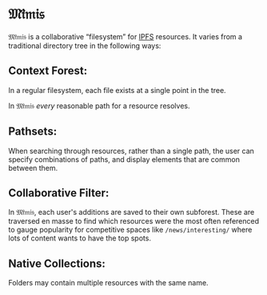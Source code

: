 # 𝔐𝔦̈𝔪𝔦𝔰

𝔐𝔦̈𝔪𝔦𝔰 is a collaborative “filesystem” for [IPFS](//ipfs.io) resources. It varies from a traditional directory tree in the following ways:

## **Context Forest:**

In a regular filesystem, each file exists at a single point in the tree. 

In 𝔐𝔦̈𝔪𝔦𝔰 *every* reasonable path for a resource resolves.

## **Pathsets:**

When searching through resources, rather than a single path, the user can specify combinations of paths, and display elements that are common between them.

## **Collaborative Filter:**

In 𝔐𝔦̈𝔪𝔦𝔰, each user's additions are saved to their own subforest. These are traversed en masse to find which resources were the most often referenced to gauge popularity for competitive spaces like `/news/interesting/` where lots of content wants to have the top spots.

## **Native Collections:**

Folders may contain multiple resources with the same name.